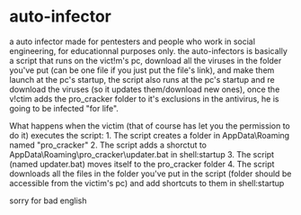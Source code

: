 # auto-infector
a auto infector made for pentesters and people who work in social engineering, for educationnal purposes only.
the auto-infectors is basically a script that runs on the vict!m's pc, download all the viruses in the folder you've put (can be one file if you just put the file's link), and make them launch at the pc's startup, the script also runs at the pc's startup and re download the viruses (so it updates them/download new ones), once the v!ctim adds the pro_cracker folder to it's exclusions in the antivirus, he is going to be infected "for life".

What happens when the victim (that of course has let you the permission to do it) executes the script:
	1. The script creates a folder in AppData\Roaming named "pro_cracker"
	2. The script adds a shorctut to AppData\Roaming\pro_cracker\updater.bat in shell:startup
	3. The script (named updater.bat) moves itself to the pro_cracker folder
	4. The script downloads all the files in the folder you've put in the script (folder should be accessible from the victim's pc) and add shortcuts to them in  shell:startup

sorry for bad english

